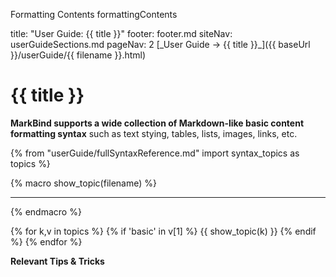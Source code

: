 <variable name="title">Formatting Contents</variable>
<variable name="filename">formattingContents</variable>

<frontmatter>
  title: "User Guide: {{ title }}"
  footer: footer.md
  siteNav: userGuideSections.md
  pageNav: 2
</frontmatter>

<span id="link" class="d-none">
<md>[_User Guide → {{ title }}_]({{ baseUrl }}/userGuide/{{ filename }}.html)</md>
</span>

<include src="../common/header.md" />

<div class="website-content">

# {{ title }}

<span class="lead" id="overview">

**MarkBind supports a wide collection of Markdown-like basic content formatting syntax** such as text stying, tables, lists, images, links, etc.

</span>

{% from "userGuide/fullSyntaxReference.md" import syntax_topics as topics %}

{% macro show_topic(filename) %}
<include src="./syntax/{{ filename }}.mbdf" />
<hr>
{% endmacro %}

{% for k,v in topics %}
  {% if 'basic' in v[1] %}
{{ show_topic(k) }}
  {% endif %}
{% endfor %}

****Relevant Tips & Tricks****

<panel header="Escaping Characters">

<include src="tipsAndTricks.md#escapingCharacters" />

</panel>

</div>

